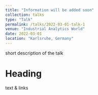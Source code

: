 ```yaml
---
title: "Information will be added soon"
collection: talks
type: "Talk"
permalink: /talks/2022-03-01-talk-1
venue: "Industrial Analytics World"
date: 2022-03-01
location: "Karlsruhe, Germany"
---
```


short description of the talk

Heading
======
text & links